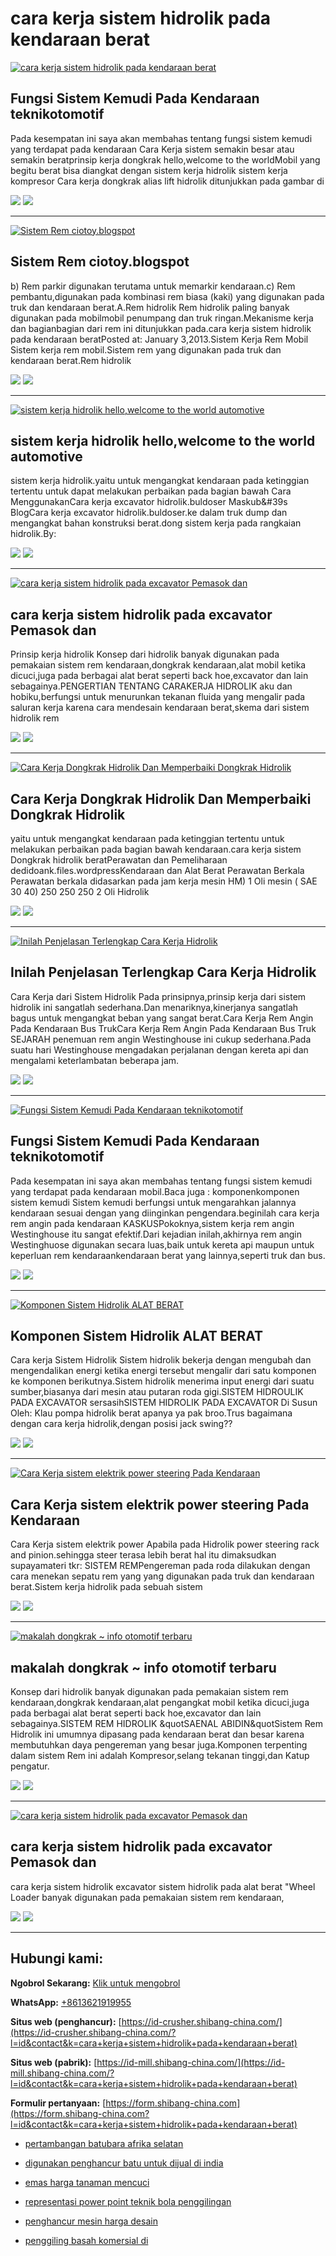 # cara kerja sistem hidrolik pada kendaraan berat

<a href="https://swt.shibang-china.com/?l=id&img&k=cara+kerja+sistem+hidrolik+pada+kendaraan+berat" target="_blank">![cara kerja sistem hidrolik pada kendaraan berat](http://static.shibang-china.com/all-800x300/655.jpg)</a>

## Fungsi Sistem Kemudi Pada Kendaraan teknikotomotif
Pada kesempatan ini saya akan membahas tentang fungsi sistem kemudi yang terdapat pada kendaraan Cara Kerja sistem semakin besar atau semakin beratprinsip kerja dongkrak hello,welcome to the worldMobil yang begitu berat bisa diangkat dengan sistem kerja hidrolik sistem kerja kompresor Cara kerja dongkrak alias lift hidrolik ditunjukkan pada gambar di


<a href="https://whatsapp.shibangsoft.com/WhatsApp.php" target="_blank" title="WhatsApp">![](http://static.shibang-china.com/icon/whatsapp.png)</a> <a href="https://swt.shibang-china.com/?l=id&icon&k=cara+kerja+sistem+hidrolik+pada+kendaraan+berat" target="_blank">![](http://static.shibang-china.com/icon/chat-id.png)</a>

---

<a href="https://swt.shibang-china.com/?l=id&img&k=cara+kerja+sistem+hidrolik+pada+kendaraan+berat" target="_blank">![Sistem Rem ciotoy.blogspot](http://static.shibang-china.com/all-800x300/714.jpg)</a>

## Sistem Rem ciotoy.blogspot
b) Rem parkir digunakan terutama untuk memarkir kendaraan.c) Rem pembantu,digunakan pada kombinasi rem biasa (kaki) yang digunakan pada truk dan kendaraan berat.A.Rem hidrolik Rem hidrolik paling banyak digunakan pada mobilmobil penumpang dan truk ringan.Mekanisme kerja dan bagianbagian dari rem ini ditunjukkan pada.cara kerja sistem hidrolik pada kendaraan beratPosted at: January 3,2013.Sistem Kerja Rem Mobil Sistem kerja rem mobil.Sistem rem yang digunakan pada truk dan kendaraan berat.Rem hidrolik


<a href="https://whatsapp.shibangsoft.com/WhatsApp.php" target="_blank" title="WhatsApp">![](http://static.shibang-china.com/icon/whatsapp.png)</a> <a href="https://swt.shibang-china.com/?l=id&icon&k=cara+kerja+sistem+hidrolik+pada+kendaraan+berat" target="_blank">![](http://static.shibang-china.com/icon/chat-id.png)</a>

---

<a href="https://swt.shibang-china.com/?l=id&img&k=cara+kerja+sistem+hidrolik+pada+kendaraan+berat" target="_blank">![sistem kerja hidrolik hello,welcome to the world automotive](http://static.shibang-china.com/all-800x300/949.jpg)</a>

## sistem kerja hidrolik hello,welcome to the world automotive
sistem kerja hidrolik.yaitu untuk mengangkat kendaraan pada ketinggian tertentu untuk dapat melakukan perbaikan pada bagian bawah Cara MenggunakanCara kerja excavator hidrolik.buldoser Maskub&#39s BlogCara kerja excavator hidrolik.buldoser.ke dalam truk dump dan mengangkat bahan konstruksi berat.dong sistem kerja pada rangkaian hidrolik.By:


<a href="https://whatsapp.shibangsoft.com/WhatsApp.php" target="_blank" title="WhatsApp">![](http://static.shibang-china.com/icon/whatsapp.png)</a> <a href="https://swt.shibang-china.com/?l=id&icon&k=cara+kerja+sistem+hidrolik+pada+kendaraan+berat" target="_blank">![](http://static.shibang-china.com/icon/chat-id.png)</a>

---

<a href="https://swt.shibang-china.com/?l=id&img&k=cara+kerja+sistem+hidrolik+pada+kendaraan+berat" target="_blank">![cara kerja sistem hidrolik pada excavator Pemasok dan](http://static.shibang-china.com/all-800x300/42.jpg)</a>

## cara kerja sistem hidrolik pada excavator Pemasok dan
Prinsip kerja hidrolik Konsep dari hidrolik banyak digunakan pada pemakaian sistem rem kendaraan,dongkrak kendaraan,alat mobil ketika dicuci,juga pada berbagai alat berat seperti back hoe,excavator dan lain sebagainya.PENGERTIAN TENTANG CARAKERJA HIDROLIK aku dan hobiku,berfungsi untuk menurunkan tekanan fluida yang mengalir pada saluran kerja karena cara mendesain kendaraan berat,skema dari sistem hidrolik rem


<a href="https://whatsapp.shibangsoft.com/WhatsApp.php" target="_blank" title="WhatsApp">![](http://static.shibang-china.com/icon/whatsapp.png)</a> <a href="https://swt.shibang-china.com/?l=id&icon&k=cara+kerja+sistem+hidrolik+pada+kendaraan+berat" target="_blank">![](http://static.shibang-china.com/icon/chat-id.png)</a>

---

<a href="https://swt.shibang-china.com/?l=id&img&k=cara+kerja+sistem+hidrolik+pada+kendaraan+berat" target="_blank">![Cara Kerja Dongkrak Hidrolik Dan Memperbaiki Dongkrak Hidrolik](http://static.shibang-china.com/all-800x300/978.jpg)</a>

## Cara Kerja Dongkrak Hidrolik Dan Memperbaiki Dongkrak Hidrolik
yaitu untuk mengangkat kendaraan pada ketinggian tertentu untuk melakukan perbaikan pada bagian bawah kendaraan.cara kerja sistem Dongkrak hidrolik beratPerawatan dan Pemeliharaan dedidoank.files.wordpressKendaraan dan Alat Berat Perawatan Berkala Perawatan berkala didasarkan pada jam kerja mesin HM) 1 Oli mesin ( SAE 30 40) 250 250 250 2 Oli Hidrolik


<a href="https://whatsapp.shibangsoft.com/WhatsApp.php" target="_blank" title="WhatsApp">![](http://static.shibang-china.com/icon/whatsapp.png)</a> <a href="https://swt.shibang-china.com/?l=id&icon&k=cara+kerja+sistem+hidrolik+pada+kendaraan+berat" target="_blank">![](http://static.shibang-china.com/icon/chat-id.png)</a>

---

<a href="https://swt.shibang-china.com/?l=id&img&k=cara+kerja+sistem+hidrolik+pada+kendaraan+berat" target="_blank">![Inilah Penjelasan Terlengkap Cara Kerja Hidrolik](http://static.shibang-china.com/all-800x300/383.jpg)</a>

## Inilah Penjelasan Terlengkap Cara Kerja Hidrolik
Cara Kerja dari Sistem Hidrolik Pada prinsipnya,prinsip kerja dari sistem hidrolik ini sangatlah sederhana.Dan menariknya,kinerjanya sangatlah bagus untuk mengangkat beban yang sangat berat.Cara Kerja Rem Angin Pada Kendaraan Bus TrukCara Kerja Rem Angin Pada Kendaraan Bus Truk SEJARAH penemuan rem angin Westinghouse ini cukup sederhana.Pada suatu hari Westinghouse mengadakan perjalanan dengan kereta api dan mengalami keterlambatan beberapa jam.


<a href="https://whatsapp.shibangsoft.com/WhatsApp.php" target="_blank" title="WhatsApp">![](http://static.shibang-china.com/icon/whatsapp.png)</a> <a href="https://swt.shibang-china.com/?l=id&icon&k=cara+kerja+sistem+hidrolik+pada+kendaraan+berat" target="_blank">![](http://static.shibang-china.com/icon/chat-id.png)</a>

---

<a href="https://swt.shibang-china.com/?l=id&img&k=cara+kerja+sistem+hidrolik+pada+kendaraan+berat" target="_blank">![Fungsi Sistem Kemudi Pada Kendaraan teknikotomotif](http://static.shibang-china.com/all-800x300/216.jpg)</a>

## Fungsi Sistem Kemudi Pada Kendaraan teknikotomotif
Pada kesempatan ini saya akan membahas tentang fungsi sistem kemudi yang terdapat pada kendaraan mobil.Baca juga : komponenkomponen sistem kemudi Sistem kemudi berfungsi untuk mengarahkan jalannya kendaraan sesuai dengan yang diinginkan pengendara.beginilah cara kerja rem angin pada kendaraan KASKUSPokoknya,sistem kerja rem angin Westinghouse itu sangat efektif.Dari kejadian inilah,akhirnya rem angin Westinghuose digunakan secara luas,baik untuk kereta api maupun untuk keperluan rem kendaraankendaraan berat yang lainnya,seperti truk dan bus.


<a href="https://whatsapp.shibangsoft.com/WhatsApp.php" target="_blank" title="WhatsApp">![](http://static.shibang-china.com/icon/whatsapp.png)</a> <a href="https://swt.shibang-china.com/?l=id&icon&k=cara+kerja+sistem+hidrolik+pada+kendaraan+berat" target="_blank">![](http://static.shibang-china.com/icon/chat-id.png)</a>

---

<a href="https://swt.shibang-china.com/?l=id&img&k=cara+kerja+sistem+hidrolik+pada+kendaraan+berat" target="_blank">![Komponen Sistem Hidrolik ALAT BERAT](http://static.shibang-china.com/all-800x300/1134.jpg)</a>

## Komponen Sistem Hidrolik ALAT BERAT
Cara kerja Sistem Hidrolik Sistem hidrolik bekerja dengan mengubah dan mengendalikan energi ketika energi tersebut mengalir dari satu komponen ke komponen berikutnya.Sistem hidrolik menerima input energi dari suatu sumber,biasanya dari mesin atau putaran roda gigi.SISTEM HIDROULIK PADA EXCAVATOR sersasihSISTEM HIDROLIK PADA EXCAVATOR Di Susun Oleh: Klau pompa hidrolik berat apanya ya pak broo.Trus bagaimana dengan cara kerja hidrolik,dengan posisi jack swing??


<a href="https://whatsapp.shibangsoft.com/WhatsApp.php" target="_blank" title="WhatsApp">![](http://static.shibang-china.com/icon/whatsapp.png)</a> <a href="https://swt.shibang-china.com/?l=id&icon&k=cara+kerja+sistem+hidrolik+pada+kendaraan+berat" target="_blank">![](http://static.shibang-china.com/icon/chat-id.png)</a>

---

<a href="https://swt.shibang-china.com/?l=id&img&k=cara+kerja+sistem+hidrolik+pada+kendaraan+berat" target="_blank">![Cara Kerja sistem elektrik power steering Pada Kendaraan](http://static.shibang-china.com/all-800x300/84.jpg)</a>

## Cara Kerja sistem elektrik power steering Pada Kendaraan
Cara Kerja sistem elektrik power Apabila pada Hidrolik power steering rack and pinion.sehingga steer terasa lebih berat hal itu dimaksudkan supayamateri tkr: SISTEM REMPengereman pada roda dilakukan dengan cara menekan sepatu rem yang yang digunakan pada truk dan kendaraan berat.Sistem kerja hidrolik pada sebuah sistem


<a href="https://whatsapp.shibangsoft.com/WhatsApp.php" target="_blank" title="WhatsApp">![](http://static.shibang-china.com/icon/whatsapp.png)</a> <a href="https://swt.shibang-china.com/?l=id&icon&k=cara+kerja+sistem+hidrolik+pada+kendaraan+berat" target="_blank">![](http://static.shibang-china.com/icon/chat-id.png)</a>

---

<a href="https://swt.shibang-china.com/?l=id&img&k=cara+kerja+sistem+hidrolik+pada+kendaraan+berat" target="_blank">![makalah dongkrak ~ info otomotif terbaru](http://static.shibang-china.com/all-800x300/182.jpg)</a>

## makalah dongkrak ~ info otomotif terbaru
Konsep dari hidrolik banyak digunakan pada pemakaian sistem rem kendaraan,dongkrak kendaraan,alat pengangkat mobil ketika dicuci,juga pada berbagai alat berat seperti back hoe,excavator dan lain sebagainya.SISTEM REM HIDROLIK &quotSAENAL ABIDIN&quotSistem Rem Hidrolik ini umumnya dipasang pada kendaraan berat dan besar karena membutuhkan daya pengereman yang besar juga.Komponen terpenting dalam sistem Rem ini adalah Kompresor,selang tekanan tinggi,dan Katup pengatur.


<a href="https://whatsapp.shibangsoft.com/WhatsApp.php" target="_blank" title="WhatsApp">![](http://static.shibang-china.com/icon/whatsapp.png)</a> <a href="https://swt.shibang-china.com/?l=id&icon&k=cara+kerja+sistem+hidrolik+pada+kendaraan+berat" target="_blank">![](http://static.shibang-china.com/icon/chat-id.png)</a>

---

<a href="https://swt.shibang-china.com/?l=id&img&k=cara+kerja+sistem+hidrolik+pada+kendaraan+berat" target="_blank">![cara kerja sistem hidrolik pada excavator Pemasok dan](http://static.shibang-china.com/all-800x300/506.jpg)</a>

## cara kerja sistem hidrolik pada excavator Pemasok dan
cara kerja sistem hidrolik excavator sistem hidrolik pada alat berat "Wheel Loader banyak digunakan pada pemakaian sistem rem kendaraan,

<a href="https://whatsapp.shibangsoft.com/WhatsApp.php" target="_blank" title="WhatsApp">![](http://static.shibang-china.com/icon/whatsapp.png)</a> <a href="https://swt.shibang-china.com/?l=id&icon&k=cara+kerja+sistem+hidrolik+pada+kendaraan+berat" target="_blank">![](http://static.shibang-china.com/icon/chat-id.png)</a>

---
## Hubungi kami:

**Ngobrol Sekarang:** [Klik untuk mengobrol](https://swt.shibang-china.com?l=id&contact&k=cara+kerja+sistem+hidrolik+pada+kendaraan+berat)

**WhatsApp:**  [+8613621919955](https://whatsapp.shibangsoft.com/WhatsApp.php)

**Situs web (penghancur):** [https://id-crusher.shibang-china.com/](https://id-crusher.shibang-china.com/?l=id&contact&k=cara+kerja+sistem+hidrolik+pada+kendaraan+berat)

**Situs web (pabrik):** [https://id-mill.shibang-china.com/](https://id-mill.shibang-china.com/?l=id&contact&k=cara+kerja+sistem+hidrolik+pada+kendaraan+berat)

**Formulir pertanyaan:** [https://form.shibang-china.com](https://form.shibang-china.com?l=id&contact&k=cara+kerja+sistem+hidrolik+pada+kendaraan+berat)

* [pertambangan batubara afrika selatan](../34/pertambangan%20batubara%20afrika%20selatan.md)

* [digunakan penghancur batu untuk dijual di india](../38/digunakan%20penghancur%20batu%20untuk%20dijual%20di%20india.md)

* [emas harga tanaman mencuci](../39/emas%20harga%20tanaman%20mencuci.md)

* [representasi power point teknik bola penggilingan](../33/representasi%20power%20point%20teknik%20bola%20penggilingan.md)

* [penghancur mesin harga desain](../34/penghancur%20mesin%20harga%20desain.md)

* [penggiling basah komersial di](../33/penggiling%20basah%20komersial%20di.md)